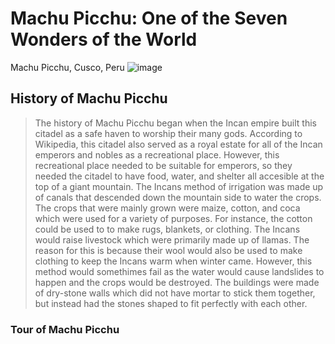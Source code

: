 # Machu Picchu: One of the Seven Wonders of the World
Machu Picchu, Cusco, Peru
![image](https://upload.wikimedia.org/wikipedia/commons/c/ca/Machu_Picchu%2C_Peru_%282018%29.jpg)
## History of Machu Picchu
> The history of Machu Picchu began when the Incan empire built this citadel as a safe haven to worship their many gods. According to Wikipedia, this citadel also served as a royal estate for all of the Incan emperors and nobles as a recreational place. However, this recreational place needed to be suitable for emperors, so they needed the citadel to have food, water, and shelter all accesible at the top of a giant mountain. The Incans method of irrigation was made up of canals that descended down the mountain side to water the crops. The crops that were mainly grown were maize, cotton, and coca which were used for a variety of purposes. For instance, the cotton could be used to to make rugs, blankets, or clothing. The Incans would raise livestock which were primarily made up of llamas. The reason for this is because their wool would also be used to make clothing to keep the Incans warm when winter came. However, this method would somethimes fail as the water would cause landslides to happen and the crops would be destroyed. The buildings were made of dry-stone walls which did not have mortar to stick them together, but instead had the stones shaped to fit perfectly with each other. 
### Tour of Machu Picchu
